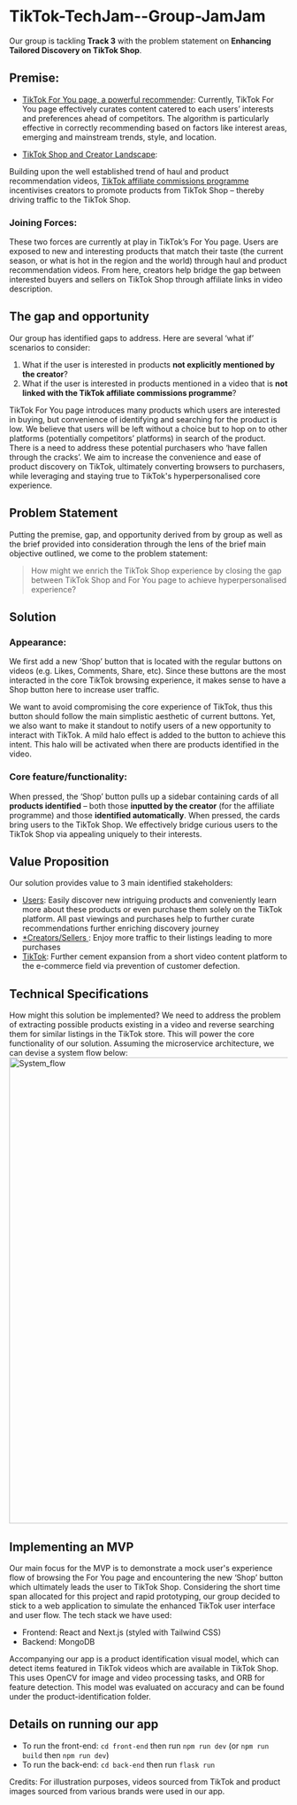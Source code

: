 # TikTok-TechJam--Group-JamJam

Our group is tackling **Track 3** with the problem statement on **Enhancing Tailored Discovery on TikTok Shop**.

## Premise:
* <ins>TikTok For You page, a powerful recommender</ins>:
Currently, TikTok For You page effectively curates content catered to each users’ interests and preferences ahead of competitors. The algorithm is particularly effective in correctly recommending based on factors like interest areas, emerging and mainstream trends, style, and location. 

* <ins>TikTok Shop and Creator Landscape</ins>:
  
Building upon the well established trend of haul and product recommendation videos, [TikTok affiliate commissions programme](https://seller-sg.TikTok.com/university/essay?knowledge_id=7999945010038530&default_language=en&identity=1) incentivises creators to promote products from TikTok Shop – thereby driving traffic to the TikTok Shop.

### Joining Forces:
These two forces are currently at play in TikTok’s For You page. Users are exposed to new and interesting products that match their taste (the current season, or what is hot in the region and the world) through haul and product recommendation videos. From here, creators help bridge the gap between interested buyers and sellers on TikTok Shop through affiliate links in video description. 

## The gap and opportunity
Our group has identified gaps to address. Here are several ‘what if’ scenarios to consider:
1. What if the user is interested in products **not explicitly mentioned by the creator**?
2. What if the user is interested in products mentioned in a video that is **not linked with the TikTok affiliate commissions programme**?

TikTok For You page introduces many products which users are interested in buying, but convenience of identifying and searching for the product is low. We believe that users will be left without a choice but to hop on to other platforms (potentially competitors’ platforms) in search of the product. There is a need to address these potential purchasers who ‘have fallen through the cracks’. We aim to increase the convenience and ease of product discovery on TikTok, ultimately converting browsers to purchasers, while leveraging and staying true to TikTok's hyperpersonalised core experience. 

## Problem Statement
Putting the premise, gap, and opportunity derived from by group as well as the brief provided into consideration through the lens of the brief main objective outlined, we come to the problem statement:

> How might we enrich the TikTok Shop experience by closing the gap between TikTok Shop and For You page to achieve hyperpersonalised experience?

## Solution
### Appearance:
We first add a new ‘Shop’ button that is located with the regular buttons on videos (e.g. Likes, Comments, Share, etc). Since these buttons are the most interacted in the core TikTok browsing experience, it makes sense to have a Shop button here to increase user traffic.

We want to avoid compromising the core experience of TikTok, thus this button should follow the main simplistic aesthetic of current buttons. Yet, we also want to make it standout to notify users of a new opportunity to interact with TikTok. A mild halo effect is added to the button to achieve this intent. This halo will be activated when there are products identified in the video. 

### Core feature/functionality:
When pressed, the ‘Shop’ button pulls up a sidebar containing cards of all **products identified** – both those **inputted by the creator** (for the affiliate programme) and those **identified automatically**. When pressed, the cards bring users to the TikTok Shop. We effectively bridge curious users to the TikTok Shop via appealing uniquely to their interests. 

## Value Proposition
Our solution provides value to 3 main identified stakeholders:
* <ins>Users</ins>: Easily discover new intriguing products and conveniently learn more about these products or even purchase them solely on the TikTok platform. All past viewings and purchases help to further curate recommendations further enriching discovery journey
* <ins> *Creators/Sellers </ins>: Enjoy more traffic to their listings leading to more purchases
* <ins>TikTok</ins>: Further cement expansion from a short video content platform to the e-commerce field via prevention of customer defection. 

## Technical Specifications
How might this solution be implemented?
We need to address the problem of extracting possible products existing in a video and reverse searching them for similar listings in the TikTok store. This will power the core functionality of our solution. Assuming the microservice architecture, we can devise a system flow below:
<img width="842" alt="System_flow" src="https://github.com/lMinHui/TikTok-TechJam--Group-JamJam/assets/123468516/a55b797f-5c8d-47df-8415-40bd92fa85f0">

## Implementing an MVP 
Our main focus for the MVP is to demonstrate a mock user's experience flow of browsing the For You page and encountering the new ‘Shop’ button which ultimately leads the user to TikTok Shop. Considering the short time span allocated for this project and rapid prototyping, our group decided to stick to a web application to simulate the enhanced TikTok user interface and user flow. 
The tech stack we have used:
* Frontend: React and Next.js (styled with Tailwind CSS)
* Backend: MongoDB

Accompanying our app is a product identification visual model, which can detect items featured in TikTok videos which are available in TikTok Shop. This uses OpenCV for image and video processing tasks, and ORB for feature detection. This model was evaluated on accuracy and can be found under the product-identification folder.

## Details on running our app
* To run the front-end: `cd front-end` then run `npm run dev` (or `npm run build` then `npm run dev`)
* To run the back-end: `cd back-end` then run `flask run`

Credits: For illustration purposes, videos sourced from TikTok and product images sourced from various brands were used in our app.
